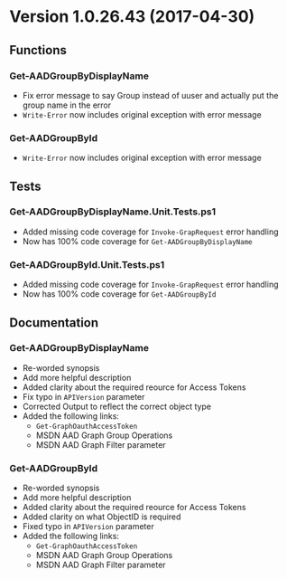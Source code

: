 # Version 1.0.26.43 (2017-04-30)
## Functions
### Get-AADGroupByDisplayName
* Fix error message to say Group instead of uuser and actually put the group name in the error
* ```Write-Error``` now includes original exception with error message

### Get-AADGroupById
* ```Write-Error``` now includes original exception with error message

## Tests
### Get-AADGroupByDisplayName.Unit.Tests.ps1
* Added missing code coverage for ```Invoke-GrapRequest``` error handling
* Now has 100% code coverage for ```Get-AADGroupByDisplayName```

### Get-AADGroupById.Unit.Tests.ps1
* Added missing code coverage for ```Invoke-GrapRequest``` error handling
* Now has 100% code coverage for ```Get-AADGroupById```

## Documentation
### Get-AADGroupByDisplayName
* Re-worded synopsis
* Add more helpful description
* Added clarity about the required reource for Access Tokens
* Fix typo in ```APIVersion``` parameter
* Corrected Output to reflect the correct object type
* Added the following links:
    + ```Get-GraphOauthAccessToken```
    + MSDN AAD Graph Group Operations
    + MSDN AAD Graph Filter parameter

### Get-AADGroupById
* Re-worded synopsis
* Add more helpful description
* Added clarity about the required reource for Access Tokens
* Added clarity on what ObjectID is required
* Fixed typo in ```APIVersion``` parameter
* Added the following links:
    + ```Get-GraphOauthAccessToken```
    + MSDN AAD Graph Group Operations
    + MSDN AAD Graph Filter parameter
